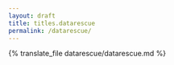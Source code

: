 ```yaml
---
layout: draft
title: titles.datarescue
permalink: /datarescue/
---
```


{% translate_file datarescue/datarescue.md %}
